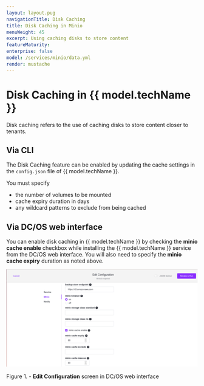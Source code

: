 ```yaml
---
layout: layout.pug
navigationTitle: Disk Caching
title: Disk Caching in Minio
menuWeight: 45
excerpt: Using caching disks to store content 
featureMaturity:
enterprise: false
model: /services/minio/data.yml
render: mustache
---
```


# Disk Caching in {{ model.techName }}
Disk caching refers to the use of caching disks to store content closer to  tenants. 
## Via CLI

The Disk Caching feature can be enabled by updating the cache settings in the `config.json` file of {{ model.techName }}.

You must specify 
* the number of volumes to be mounted
* cache expiry duration in days
* any wildcard patterns to exclude from being cached

<!-- Please provide an example of a config.json file which includes these settings. -->


## Via DC/OS web interface 

You can enable disk caching in {{ model.techName }} by checking the **minio cache enable** checkbox while installing the {{ model.techName }} service from the DC/OS web interface. You will also need to specify the **minio cache expiry** duration as noted above.

  
  [<img src="../../img/Disk_Caching.png" alt="Disk_Caching" width="800"/>](../../img/Disk_Caching.png)

  Figure 1. - **Edit Configuration** screen in DC/OS web interface

